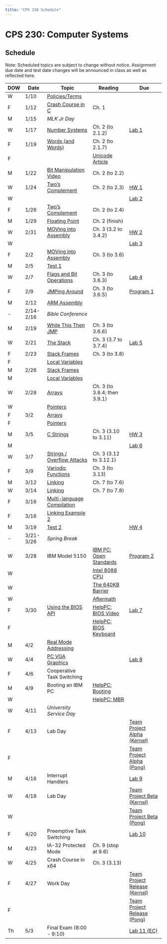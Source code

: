 ```yaml
---
title: "CPS 230 Schedule"
---
```


# CPS 230: Computer Systems
## Schedule

Note: Scheduled topics are subject to change without notice. Assignment due date and test date changes will be announced in class as well as reflected here.

| DOW | Date | Topic | Reading | Due |
| --- | --- | --- | --- | --- |
| W | 1/10 | [Policies/Terms](/course/bju/content/cps230/lessons/lec0) | | |
| F | 1/12 | [Crash Course in C](/course/bju/content/cps230/lessons/lec1) | Ch. 1 |
| M | 1/15 | *MLK Jr Day* | | |
| W | 1/17 | [Number Systems](/course/bju/content/cps230/lessons/lec2) | Ch. 2 (to 2.1.2) | [Lab 1](/course/bju/content/cps230/labs/lab1) |
| F | 1/19 | [Words (and Words)](/course/bju/content/cps230/lessons/lec3) | Ch. 2 (to 2.1.7) | |
| F | | | [Unicode Article](https://www.joelonsoftware.com/2003/10/08/the-absolute-minimum-every-software-developer-absolutely-positively-must-know-about-unicode-and-character-sets-no-excuses/) | |
| M | 1/22 | [Bit Manipulation](/course/bju/content/cps230/lessons/lec4) [Video](https://www.youtube.com/watch?v=AOc1_1cUoRA) | Ch. 2 (to 2.2) | |
| W | 1/24 | [Two’s Complement](/course/bju/content/cps230/lessons/lec5) | Ch. 2 (to 2.3) | [HW 1](/course/bju/content/cps230/hws/hw1) |
| W | | | | [Lab 2](/course/bju/content/cps230/labs/lab2) |
| F | 1/26 | [Two’s Complement](/course/bju/content/cps230/lessons/lec5) | Ch. 2 (to 2.4) | |
| M | 1/29 | [Floating Point](/course/bju/content/cps230/lessons/lec6) | Ch. 2 (finish) | |
| W | 2/31 | [MOVing into Assembly](/course/bju/content/cps230/lessons/lec7) | Ch. 3 (3.2 to 3.4.2) | [HW 2](/course/bju/content/cps230/hws/hw2) |
| W | | | | [Lab 3](/course/bju/content/cps230/labs/lab3) |
| F | 2/2 | [MOVing into Assembly](/course/bju/content/cps230/lessons/lec7) | Ch. 3 (to 3.6) | |
| M | 2/5 | [Test 1](/course/bju/content/cps230/reviews/test1) | | |
| W | 2/7 | [Flags and Bit Operations](/course/bju/content/cps230/lessons/lec8) | Ch. 3 (to 3.6.3) | [Lab 4](/course/bju/content/cps230/labs/lab4) |
| F | 2/9 | [JMPing Around](/course/bju/content/cps230/lessons/lec9) | Ch. 3 (to 3.6.5) | [Program 1](/course/bju/content/cps230/programs/prog1) |
| M | 2/12 | [ARM Assembly](/course/bju/content/cps230/lessons/lec28) | | |
| - | 2/14-2/16 | *Bible Conference* | | |
| M | 2/19 | [While This Then JMP](/course/bju/content/cps230/lessons/lec10) | Ch. 3 (to 3.6.6) | |
| W | 2/21 | [The Stack](/course/bju/content/cps230/lessons/lec11) | Ch. 3 (3.7 to 3.7.4) | [Lab 5](/course/bju/content/cps230/labs/lab5) |
| F | 2/23 | [Stack Frames](/course/bju/content/cps230/lessons/lec12) | Ch. 3 (to 3.8) | |
| F | | [Local Variables](/course/bju/content/cps230/lessons/lec12) | | |
| M | 2/26 | [Stack Frames](/course/bju/content/cps230/lessons/lec12) | | |
| M | | [Local Variables](/course/bju/content/cps230/lessons/lec12) | | |
| W | 2/28 | [Arrays](/course/bju/content/cps230/lessons/lec13) | Ch. 3 (to 3.8.4; then 3.9.1) | |
| W | | [Pointers](/course/bju/content/cps230/lessons/lec13) | | |
| F | 3/2 | [Arrays](/course/bju/content/cps230/lessons/lec13) | | |
| F | | [Pointers](/course/bju/content/cps230/lessons/lec13) | | |
| M | 3/5 | [C Strings](/course/bju/content/cps230/lessons/lec14) | Ch. 3 (3.10 to 3.11) | [HW 3](/course/bju/content/cps230/hws/hw3) |
| M | | | | [Lab 6](/course/bju/content/cps230/labs/lab6) |
| W | 3/7 | [Strings / Overflow Attacks](/course/bju/content/cps230/lessons/lec15) | Ch. 3 (3.12 to 3.12.1) | |
| F | 3/9 | [Variodic Functions](/course/bju/content/cps230/lessons/lec16) | Ch. 3 (to 3.13) | |
| M | 3/12 | [Linking](/course/bju/content/cps230/lessons/lec17) | Ch. 7 (to 7.6) | |
| W | 3/14 | [Linking](/course/bju/content/cps230/lessons/lec17) | Ch. 7 (to 7.8) | |
| F | 3/16 | [Multi-language Compilation](/course/bju/content/cps230/lessons/lec18) | | |
| F | 3/16 | [Linking Example 2](/course/bju/content/cps230/lessons/lec17-2) | | |
| M | 3/19 | [Test 2](/course/bju/content/cps230/reviews/test2) | | [HW 4](/course/bju/content/cps230/hws/hw4) |
| - | 3/21-3/26 | *Spring Break* | | |
| W | 3/28 | IBM Model 5150 | [IBM PC: Open Standards](https://en.wikipedia.org/wiki/IBM_Personal_Computer#Open_standards) | [Program 2](/course/bju/content/cps230/programs/prog2) | 
| W | | | [Intel 8088 CPU](https://en.wikipedia.org/wiki/Intel_8088) | |
| W | | | [The 640KB Barrier](https://en.wikipedia.org/wiki/Conventional_memory#640_KB_barrier) | |
| W | | | [Aftermath](https://en.wikipedia.org/wiki/Influence_of_the_IBM_PC_on_the_personal_computer_market) | |
| F | 3/30 | [Using the BIOS API](/course/bju/content/cps230/lessons/lec19) | [HelpPC: BIOS Video](http://stanislavs.org/helppc/int_10.html) | [Lab 7](/course/bju/content/cps230/labs/lab7) |
| F | | | [HelpPC: BIOS Keyboard](http://stanislavs.org/helppc/int_16.html) | |
| M | 4/2 | [Real Mode Addressing](/course/bju/content/cps230/lessons/lec20) | | |
| W | 4/4 | [PC VGA Graphics](/course/bju/content/cps230/lessons/lec21) | | [Lab 8](/course/bju/content/cps230/labs/lab8) |
| F | 4/6 | Cooperative Task Switching | | |
| M | 4/9 | Booting an IBM PC | [HelpPC: Booting](http://stanislavs.org/helppc/cold_boot.html) | |
| W | | | [HelpPC: MBR](http://stanislavs.org/helppc/boot_sector.html) | |
| W | 4/11 | *University Service Day* | | |
| F | 4/13 | Lab Day | | [Team Project Alpha (Kernel)](/course/bju/content/cps230/programs/project) |
| F | | | | [Team Project Alpha (Pong)](/course/bju/content/cps230/programs/project-pong) |
| M | 4/16 | Interrupt Handlers | | [Lab 9](/course/bju/content/cps230/labs/lab9) |
| W | 4/18 | Lab Day | | [Team Project Beta (Kernel)](/course/bju/content/cps230/programs/project) |
| W | | | | [Team Project Beta (Pong)](/course/bju/content/cps230/programs/project-pong) |
| F | 4/20 | Preemptive Task Switching | | [Lab 10](/course/bju/content/cps230/labs/lab10) |
| M | 4/23 | IA-32 Protected Mode | Ch. 9 (stop at 9.6) | |
| W | 4/25 | Crash Course in x64 | Ch. 3 (3.13) | |
| F | 4/27 | Work Day | | [Team Project Release (Kernel)](/course/bju/content/cps230/programs/project) |
| F | | | | [Team Project Release (Pong)](/course/bju/content/cps230/programs/project-pong) |
| Th | 5/3 | Final Exam (8:00 - 9:10) | | [Lab 11 (EC)](/course/bju/content/cps230/labs/lab11) |
